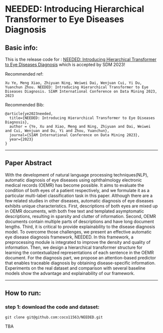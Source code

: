 # NEEDED: Introducing Hierarchical Transformer to Eye Diseases Diagnosis
## Basic info:
This is the release code for :
[NEEDED: Introducing Hierarchical Transformer to Eye Diseases Diagnosis](https://arxiv.org/abs/2212.13408) 
which is accepted by SDM 2023!

Recommended ref:
```
Xu Ye, Meng Xiao, Zhiyuan Ning, Weiwei Dai, Wenjuan Cui, Yi Du, Yuanchun Zhou. NEEDED: Introducing Hierarchical Transformer to Eye Diseases Diagnosis. SIAM International Conference on Data Mining 2023, 2023
```

Recommended Bib:
```
@article{ye2023needed,
  title={NEEDED: Introducing Hierarchical Transformer to Eye Diseases Diagnosis},
  author = {Ye, Xu and Xiao, Meng and Ning, Zhiyuan and Dai, Weiwei and Cui, Wenjuan and Du, Yi and Zhou, Yuanchun},
  journal={SIAM International Conference on Data Mining 2023},
  year={2023}
}
```
***
## Paper Abstract
With the development of natural language processing techniques(NLP), automatic diagnosis of eye diseases using ophthalmology electronic medical records (OEMR) has become possible. It aims to evaluate the condition of both eyes of a patient respectively, and we formulate it as a particular multi-label classification task in this paper. Although there are a few related studies in other diseases, automatic diagnosis of eye diseases exhibits unique characteristics. First, descriptions of both eyes are mixed up in OEMR documents, with both free text and templated asymptomatic descriptions, resulting in sparsity and clutter of information. Second, OEMR documents contain multiple parts of descriptions and have long document lengths. Third, it is critical to provide explainability to the disease diagnosis model. To overcome those challenges, we present an effective automatic eye disease diagnosis framework, NEEDED. In this framework, a preprocessing module is integrated to improve the density and quality of information. Then, we design a hierarchical transformer structure for learning the contextualized representations of each sentence in the OEMR document. For the diagnosis part, we propose an attention-based predictor that enables traceable diagnosis by obtaining disease-specific information. Experiments on the real dataset and comparison with several baseline models show the advantage and explainability of our framework.
***




## How to run:
### step 1: download the code and dataset:
```
git clone git@github.com:coco11563/NEEDED.git
```
TBA
